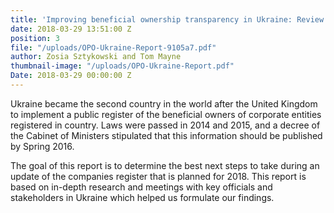 ```yaml
---
title: 'Improving beneficial ownership transparency in Ukraine: Review and recommendations'
date: 2018-03-29 13:51:00 Z
position: 3
file: "/uploads/OPO-Ukraine-Report-9105a7.pdf"
author: Zosia Sztykowski and Tom Mayne
thumbnail-image: "/uploads/OPO-Ukraine-Report.pdf"
Date: 2018-03-29 00:00:00 Z
---
```


Ukraine became the second country in the world after the United Kingdom to implement a public register of the beneficial owners of corporate entities registered in country. Laws were passed in 2014 and 2015, and a decree of the Cabinet of Ministers stipulated that this information should be published by Spring 2016. 

The goal of this report is to determine the best next steps to take during an update of the companies register that is planned for 2018. This report is based on in-depth research and meetings with key officials and stakeholders in Ukraine which helped us formulate our findings.
